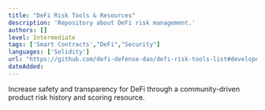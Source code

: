 ```yaml
---
title: "DeFi Risk Tools & Resources"
description: 'Repository about DeFi risk management.'
authors: []
level: Intermediate
tags: ['Smart Contracts',"DeFi","Security"]
languages: ['Solidity']
url: "https://github.com/defi-defense-dao/defi-risk-tools-list#developer-tools"
dateAdded: 
---
```


Increase safety and transparency for DeFi through a community-driven product risk history and scoring resource.